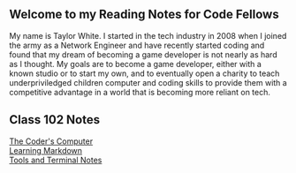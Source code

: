 

## Welcome to my Reading Notes for Code Fellows

My name is Taylor White. I started in the tech industry in 2008 when I joined the army as a Network Engineer and have recently started coding and found that my dream of becoming a game developer is not nearly as hard as I thought. My goals are to become a game developer, either with a known studio or to start my own, and to eventually open a charity to teach underpriviledged children computer and coding skills to provide them with a competitive advantage in a world that is becoming more reliant on tech.

## Class 102 Notes
[The Coder's Computer](https://github.com/TaylorWhite21/Reading-Notes/blob/main/coderscomputer.md)  
[Learning Markdown](https://github.com/TaylorWhite21/Reading-Notes/blob/main/markdown_notes.md)  
[Tools and Terminal Notes](https://github.com/TaylorWhite21/Reading-Notes/blob/main/terminal_notes.md)  
